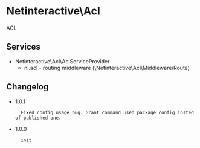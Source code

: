Netinteractive\Acl
==================

ACL

## Services 
 * Netinteractive\Acl\AclServiceProvider
    * ni.acl - routing middleware (\Netinteractive\Acl\Middleware\Route)
    

## Changelog
 
* 1.0.1
   
        Fixed config usage bug. Grant command used package config insted of published one.
    
* 1.0.0
        
        init